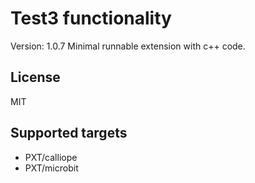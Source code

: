 # Test3 functionality

Version: 1.0.7
Minimal runnable extension with c++ code.

## License

MIT

## Supported targets

- PXT/calliope
- PXT/microbit

